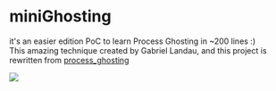 # miniGhosting

it's an easier edition PoC to learn Process Ghosting in ~200 lines :) <br>
This amazing technique created by Gabriel Landau, and this project is rewritten from [process_ghosting](https://github.com/hasherezade/process_ghosting)

![](Demo.png)
